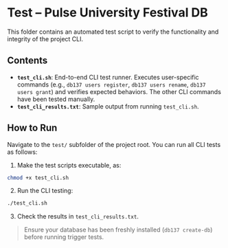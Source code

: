 # Test – Pulse University Festival DB

This folder contains an automated test script to verify the functionality and integrity of the project CLI.

## Contents

- **`test_cli.sh`**: End-to-end CLI test runner. Executes user-specific commands (e.g., `db137 users register`, `db137 users rename`, `db137 users grant`) and verifies expected behaviors. The other CLI commands have been tested manually.
- **`test_cli_results.txt`**: Sample output from running `test_cli.sh`.

## How to Run

Navigate to the `test/` subfolder of the project root.
You can run all CLI tests as follows:

1. Make the test scripts executable, as:

```bash
chmod +x test_cli.sh
```

2. Run the CLI testing:
```bash
./test_cli.sh
```

3. Check the results in `test_cli_results.txt`.

> Ensure your database has been freshly installed (`db137 create-db`) before running trigger tests.
